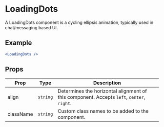 # LoadingDots

A LoadingDots component is a cycling ellipsis animation, typically used in chat/messaging based UI.

## Example

```jsx
<LoadingDots />
```


## Props

| Prop | Type | Description |
| --- | --- | --- |
| align | `string` | Determines the horizontal alignment of this component. Accepts `left`, `center`, `right`. |
| className | `string` | Custom class names to be added to the component. |
